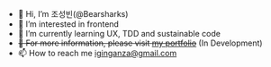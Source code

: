 - 👋 Hi, I’m 조성빈(@Bearsharks)
- 👀 I’m interested in frontend
- 🌱 I’m currently learning UX, TDD and sustainable code
- ~~💞️ For more information, please visit [my portfolio](https://bearsharks.github.io/portfolio/)~~ (In Development)
- 📫 How to reach me [iginganza@gmail.com](mailto:iginganza@gmail.com)
